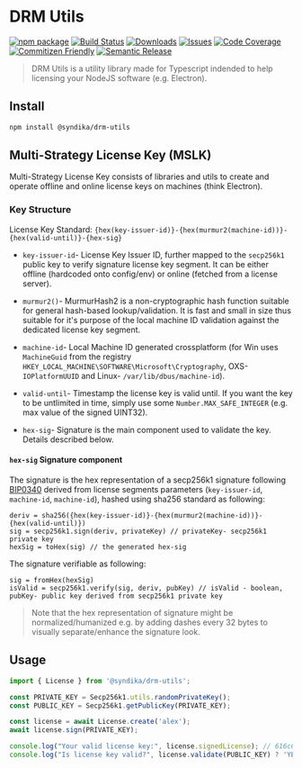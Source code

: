 # DRM Utils

[![npm package][npm-img]][npm-url]
[![Build Status][build-img]][build-url]
[![Downloads][downloads-img]][downloads-url]
[![Issues][issues-img]][issues-url]
[![Code Coverage][codecov-img]][codecov-url]
[![Commitizen Friendly][commitizen-img]][commitizen-url]
[![Semantic Release][semantic-release-img]][semantic-release-url]

> DRM Utils is a utility library made for Typescript indended to help licensing your NodeJS software (e.g. Electron).

## Install

```bash
npm install @syndika/drm-utils
```

## Multi-Strategy License Key (MSLK)

Multi-Strategy License Key consists of libraries and utils to create and operate offline and online license keys on machines (think Electron).

### Key Structure

License Key Standard: `{hex(key-issuer-id)}-{hex(murmur2(machine-id))}-{hex(valid-until)}-{hex-sig}`

- `key-issuer-id`- License Key Issuer ID, further mapped to the `secp256k1` public key to verify signature license key segment. It can be either offline (hardcoded onto config/env) or online (fetched from a license server).

- `murmur2()`- MurmurHash2 is a non-cryptographic hash function suitable for general hash-based lookup/validation. It is fast and small in size thus suitable for it's purpose of the local machine ID validation against the dedicated license key segment.

- `machine-id`- Local Machine ID generated crossplatform (for Win uses `MachineGuid` from the registry `HKEY_LOCAL_MACHINE\SOFTWARE\Microsoft\Cryptography`, OXS- `IOPlatformUUID` and Linux- `/var/lib/dbus/machine-id`).

- `valid-until`- Timestamp the license key is valid until. If you want the key to be untlimited in time, simply use some `Number.MAX_SAFE_INTEGER` (e.g. max value of the signed UINT32).

- `hex-sig`- Signature is the main component used to validate the key. Details described below.

#### `hex-sig` Signature component

The signature is the hex representation of a secp256k1 signature following [BIP0340](https://github.com/bitcoin/bips/blob/master/bip-0340.mediawiki) derived from license segments parameters (`key-issuer-id`, `machine-id`, `machine-id`), hashed using sha256 standard as following:

```
deriv = sha256({hex(key-issuer-id)}-{hex(murmur2(machine-id))}-{hex(valid-until)})
sig = secp256k1.sign(deriv, privateKey) // privateKey- secp256k1 private key
hexSig = toHex(sig) // the generated hex-sig
```

The signature verifiable as following:

```
sig = fromHex(hexSig)
isValid = secp256k1.verify(sig, deriv, pubKey) // isValid - boolean, pubKey- public key derived from secp256k1 private key
```

> Note that the hex representation of signature might be normalized/humanized e.g. by adding dashes every 32 bytes to visually separate/enhance the signature look.

## Usage

```ts
import { License } from '@syndika/drm-utils';

const PRIVATE_KEY = Secp256k1.utils.randomPrivateKey();
const PUBLIC_KEY = Secp256k1.getPublicKey(PRIVATE_KEY);

const license = await License.create('alex');
await license.sign(PRIVATE_KEY);

console.log("Your valid license key:", license.signedLicense); // 616c6578-6c3835327162-7dba8218000-3044022058abfe388905b2d3572b67bf6f0d10f3ef5787877ddbb80350733cb5c218ef26022045ba16a22a737cafe84552e54ccdccd545c6a70b486beabcfbab0f250967429f
console.log("Is license key valid?", license.validate(PUBLIC_KEY) ? 'YES' : 'NO'); // YES
```

[build-img]:https://github.com/Syndika-Corp/drm-utils/actions/workflows/release.yml/badge.svg
[build-url]:https://github.com/Syndika-Corp/drm-utils/actions/workflows/release.yml
[downloads-img]:https://img.shields.io/npm/dt/@syndika/drm-utils
[downloads-url]:https://www.npmtrends.com/@syndika/drm-utils
[npm-img]:https://img.shields.io/npm/v/@syndika/drm-utils
[npm-url]:https://www.npmjs.com/package/@syndika/drm-utils
[issues-img]:https://img.shields.io/github/issues/Syndika-Corp/drm-utils
[issues-url]:https://github.com/Syndika-Corp/drm-utils/issues
[codecov-img]:https://codecov.io/gh/Syndika-Corp/drm-utils/branch/main/graph/badge.svg
[codecov-url]:https://codecov.io/gh/Syndika-Corp/drm-utils
[semantic-release-img]:https://img.shields.io/badge/%20%20%F0%9F%93%A6%F0%9F%9A%80-semantic--release-e10079.svg
[semantic-release-url]:https://github.com/semantic-release/semantic-release
[commitizen-img]:https://img.shields.io/badge/commitizen-friendly-brightgreen.svg
[commitizen-url]:http://commitizen.github.io/cz-cli/
